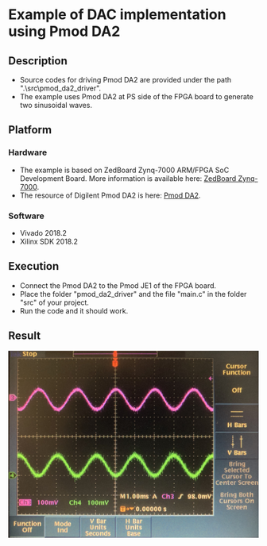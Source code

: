 # Example of DAC implementation using Pmod DA2
## Description
- Source codes for driving Pmod DA2 are provided under the path ".\src\pmod_da2_driver".  
- The example uses Pmod DA2 at PS side of the FPGA board to generate two sinusoidal waves.
## Platform
### Hardware
- The example is based on ZedBoard Zynq-7000 ARM/FPGA SoC Development Board. More information is available here: [ZedBoard Zynq-7000](https://www.xilinx.com/products/boards-and-kits/1-elhabt.html.html).  
- The resource of Digilent Pmod DA2 is here: [Pmod DA2](https://reference.digilentinc.com/reference/pmod/pmodda2/start?_ga=2.65140266.565546699.1585146004-1359382362.1583559704).  
### Software
- Vivado 2018.2  
- Xilinx SDK 2018.2  
## Execution
- Connect the Pmod DA2 to the Pmod JE1 of the FPGA board.
- Place the folder "pmod_da2_driver" and the file "main.c" in the folder "src" of your project.
- Run the code and it should work.
## Result
![Two channel sine waves](./result.jpg)
